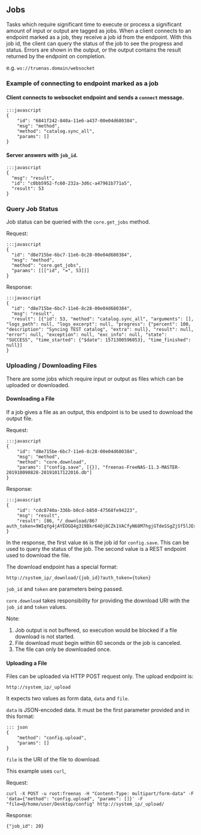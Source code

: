 ## Jobs

Tasks which require significant time to execute or process a significant amount 
of input or output are tagged as jobs.
When a client connects to an endpoint marked as a job, they receive a job id
from the endpoint. With this job id, the client can query the status of the job
to see the progress and status. Errors are shown
in the output, or the output contains the result returned by the endpoint on completion.

e.g. `ws://truenas.domain/websocket`

### Example of connecting to endpoint marked as a job

#### Client connects to websocket endpoint and sends a `connect` message.

    :::javascript
    {
        "id": "6841f242-840a-11e6-a437-00e04d680384",
        "msg": "method",
        "method": "catalog.sync_all",
        "params": []
    }

#### Server answers with `job_id`.

    :::javascript
    {
      "msg": "result",
      "id": "c0bb5952-fc60-232a-3d6c-a47961b771a5",
      "result": 53
    }

### Query Job Status

Job status can be queried with the `core.get_jobs` method.

Request:

    :::javascript
    {
      "id": "d8e715be-6bc7-11e6-8c28-00e04d680384",
      "msg": "method",
      "method": "core.get_jobs",
      "params": [[["id", "=", 53]]]
    }

Response:

    :::javascript
    {
      "id": "d8e715be-6bc7-11e6-8c28-00e04d680384",
      "msg": "result",
      "result": [{"id": 53, "method": "catalog.sync_all", "arguments": [], "logs_path": null, "logs_excerpt": null, "progress": {"percent": 100, "description": "Syncing TEST catalog", "extra": null}, "result": null, "error": null, "exception": null, "exc_info": null, "state": "SUCCESS", "time_started": {"$date": 1571300596053}, "time_finished": null}]
    }

### Uploading / Downloading Files

There are some jobs which require input or output as files which can
be uploaded or downloaded.

#### Downloading a File

If a job gives a file as an output, this endpoint is to be used to download
the output file.

Request:

    :::javascript
    {
        "id": "d8e715be-6bc7-11e6-8c28-00e04d680384",
        "msg": "method",
        "method": "core.download",
        "params": ["config.save", [{}], "freenas-FreeNAS-11.3-MASTER-201910090828-20191017122016.db"]
    }

Response:

    :::javascript
    {
        "id": "cdc8740a-336b-b0cd-b850-47568fe94223",
        "msg": "result",
        "result": [86, "/_download/86?auth_token=9WIqYg4jAYEOGQ4g319Bkr64Oj8CZk1VACfyN68M7hgjGTdeSSgZjSf5lJEshS8M"]
    }
 
In the response, the first value `86` is the job id for `config.save`. This can be used to query
the status of the job. The second value is a REST endpoint used to download the file.
 
The download endpoint has a special format:

`http://system_ip/_download/{job_id}?auth_token={token}`

`job_id` and `token` are parameters being passed.

`core.download` takes responsibility for providing the download URI with the `job_id` and `token` values.

Note:
1) Job output is not buffered, so execution would be blocked if a file download is not started.
2) File download must begin within 60 seconds or the job is canceled.
3) The file can only be downloaded once.

#### Uploading a File

Files can be uploaded via HTTP POST request only. The upload endpoint is:

`http://system_ip/_upload`

It expects two values as form data, `data` and `file`.

`data` is JSON-encoded data. It must be the first parameter provided and in this format:

    ::: json
    {
        "method": "config.upload",
        "params": []
    }

`file` is the URI of the file to download.

This example uses `curl`,

Request:

    curl -X POST -u root:freenas -H "Content-Type: multipart/form-data" -F 'data={"method": "config.upload", "params": []}' -F "file=@/home/user/Desktop/config" http://system_ip/_upload/
 
 Response:
 
    {"job_id": 20}
